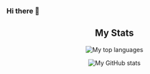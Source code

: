 ### Hi there 👋
<div align="center">
    <h2>My Stats</h2>
    <p>
        <img src="https://github-readme-stats.vercel.app/api/top-langs?username=Bstijn&theme=algolia&count_private=true&layout=compact" alt="My top languages"/>
    </p>
    <!-- <p>
        <img src="https://github-readme-stats.vercel.app/api/wakatime?username=Bstijn" alt="My Wakatime stats">
    </p> -->
    <p>
        <img src="https://github-readme-stats.vercel.app/api?username=Bstijn&theme=algolia&show_icons=true&count_private=true" alt="My GitHub stats"/>
    </p>
</div>
